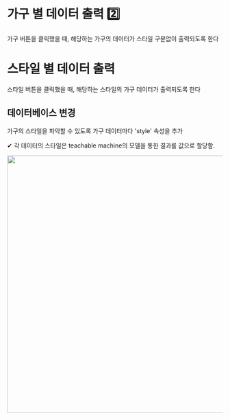 # 가구 별 데이터 출력 2️⃣
가구 버튼을 클릭했을 때, 해당하는 가구의 데이터가 스타일 구분없이 출력되도록 한다


# 스타일 별 데이터 출력
스타일 버튼을 클릭했을 때, 해당하는 스타일의 가구 데이터가 출력되도록 한다

## 데이터베이스 변경
가구의 스타일을 파악할 수 있도록 가구 데이터마다 'style' 속성을 추가

✔ 각 데이터의 스타일은 teachable machine의 모델을 통한 결과를 값으로 할당함.

<img src="https://user-images.githubusercontent.com/47620950/140895372-74b6593d-7e20-498b-ab10-a28bac3a3322.PNG" width="600">
